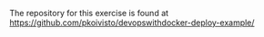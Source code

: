 The repository for this exercise is found at https://github.com/pkoivisto/devopswithdocker-deploy-example/